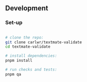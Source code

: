 ## Development

### Set-up

```bash

# clone the repo:
git clone carlwr/textmate-validate
cd textmate-validate

# install dependencies:
pnpm install

# run checks and tests:
pnpm qa

```
